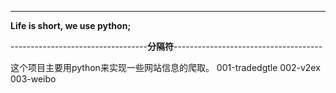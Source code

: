 ---

**Life is short, we use python;**

----------------------------------**分隔符**-------------------------------------

这个项目主要用python来实现一些网站信息的爬取。
001-tradedgtle
002-v2ex
003-weibo
